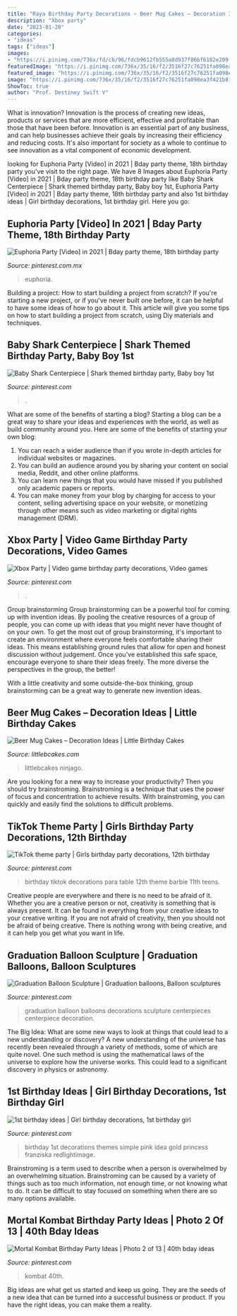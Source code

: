 ```yaml
---
title: "Raya Birthday Party Decorations ~ Beer Mug Cakes – Decoration Ideas"
description: "Xbox party"
date: "2023-01-20"
categories:
- "ideas"
tags: ["ideas"]
images:
- "https://i.pinimg.com/736x/fd/cb/96/fdcb9612fb555a0d937f86bf6182e209.jpg"
featuredImage: "https://i.pinimg.com/736x/35/16/f2/3516f27c76251fa098ea3f421b81d23d.jpg"
featured_image: "https://i.pinimg.com/736x/35/16/f2/3516f27c76251fa098ea3f421b81d23d.jpg"
image: "https://i.pinimg.com/736x/35/16/f2/3516f27c76251fa098ea3f421b81d23d.jpg"
ShowToc: true
author: "Prof. Destiney Swift V"
---
```



What is innovation?
Innovation is the process of creating new ideas, products or services that are more efficient, effective and profitable than those that have been before. Innovation is an essential part of any business, and can help businesses achieve their goals by increasing their efficiency and reducing costs. It's also important for society as a whole to continue to see innovation as a vital component of economic development.

	

		
looking for Euphoria Party [Video] in 2021 | Bday party theme, 18th birthday party you've visit to the right page. We have 8 Images about Euphoria Party [Video] in 2021 | Bday party theme, 18th birthday party like Baby Shark Centerpiece | Shark themed birthday party, Baby boy 1st, Euphoria Party [Video] in 2021 | Bday party theme, 18th birthday party and also 1st birthday ideas | Girl birthday decorations, 1st birthday girl. Here you go:
		
    
## Euphoria Party [Video] In 2021 | Bday Party Theme, 18th Birthday Party

<img loading=lazy src="https://i.pinimg.com/736x/7e/96/f4/7e96f4a747cfe8a0b81379544c30fe9c.jpg" onerror="this.onerror=null;this.src='https://tse1.mm.bing.net/th?id=OIP.l32GLliWfynREQMLasr7HwHaNK&amp;pid=15.1';" alt="Euphoria Party [Video] in 2021 | Bday party theme, 18th birthday party">

_Source: pinterest.com.mx_

>euphoria. 

	

Building a project: How to start building a project from scratch?
If you're starting a new project, or if you've never built one before, it can be helpful to have some ideas of how to go about it. This article will give you some tips on how to start building a project from scratch, using Diy materials and techniques.

    
## Baby Shark Centerpiece | Shark Themed Birthday Party, Baby Boy 1st

<img loading=lazy src="https://i.pinimg.com/736x/44/ef/92/44ef92fd52b6ac5336fcba5dc9022ac6.jpg" onerror="this.onerror=null;this.src='https://tse2.mm.bing.net/th?id=OIP.V59R3vD164ShwyKuhKELCwHaNK&amp;pid=15.1';" alt="Baby Shark Centerpiece | Shark themed birthday party, Baby boy 1st">

_Source: pinterest.com_

>. 

	

What are some of the benefits of starting a blog?
Starting a blog can be a great way to share your ideas and experiences with the world, as well as build community around you. Here are some of the benefits of starting your own blog: 
1. You can reach a wider audience than if you wrote in-depth articles for individual websites or magazines. 
2. You can build an audience around you by sharing your content on social media, Reddit, and other online platforms. 
3. You can learn new things that you would have missed if you published only academic papers or reports. 
4. You can make money from your blog by charging for access to your content, selling advertising space on your website, or monetizing through other means such as video marketing or digital rights management (DRM).

    
## Xbox Party | Video Game Birthday Party Decorations, Video Games

<img loading=lazy src="https://i.pinimg.com/736x/a8/e5/46/a8e546a802aba58306356b2483ac4cca.jpg" onerror="this.onerror=null;this.src='https://tse4.mm.bing.net/th?id=OIP.frtPNltl4k-eVXQvqfoGBAHaJ3&amp;pid=15.1';" alt="Xbox Party | Video game birthday party decorations, Video games">

_Source: pinterest.com_

>. 

	

Group brainstorming
Group brainstorming can be a powerful tool for coming up with invention ideas. By pooling the creative resources of a group of people, you can come up with ideas that you might never have thought of on your own.
To get the most out of group brainstorming, it's important to create an environment where everyone feels comfortable sharing their ideas. This means establishing ground rules that allow for open and honest discussion without judgement. Once you've established this safe space, encourage everyone to share their ideas freely. The more diverse the perspectives in the group, the better!

With a little creativity and some outside-the-box thinking, group brainstorming can be a great way to generate new invention ideas.

    
## Beer Mug Cakes – Decoration Ideas | Little Birthday Cakes

<img loading=lazy src="https://www.littlebcakes.com/wp-content/uploads/2014/02/Beer-Mug-Cakes-993x1024.jpg" onerror="this.onerror=null;this.src='https://tse2.mm.bing.net/th?id=OIP.McUVRECREx_0JR_V0CrydgHaHo&amp;pid=15.1';" alt="Beer Mug Cakes – Decoration Ideas | Little Birthday Cakes">

_Source: littlebcakes.com_

>littlebcakes ninjago. 

	

Are you looking for a new way to increase your productivity? Then you should try brainstroming. Brainstroming is a technique that uses the power of focus and concentration to achieve results. With brainstroming, you can quickly and easily find the solutions to difficult problems.

    
## TikTok Theme Party | Girls Birthday Party Decorations, 12th Birthday

<img loading=lazy src="https://i.pinimg.com/736x/fd/cb/96/fdcb9612fb555a0d937f86bf6182e209.jpg" onerror="this.onerror=null;this.src='https://tse3.mm.bing.net/th?id=OIP.wbux_3UfT92hgskHC09z4gHaJ3&amp;pid=15.1';" alt="TikTok theme party | Girls birthday party decorations, 12th birthday">

_Source: pinterest.com_

>birthday tiktok decorations para table 12th theme barbie 11th teens. 

	

Creative people are everywhere and there is no need to be afraid of it. Whether you are a creative person or not, creativity is something that is always present. It can be found in everything from your creative ideas to your creative writing. If you are not afraid of creativity, then you should not be afraid of being creative. There is nothing wrong with being creative, and it can help you get what you want in life.

    
## Graduation Balloon Sculpture | Graduation Balloons, Balloon Sculptures

<img loading=lazy src="https://i.pinimg.com/736x/ca/c9/36/cac936d69c4f53ea3efb37161620fb0d--graduation-balloons-fritz.jpg" onerror="this.onerror=null;this.src='https://tse3.mm.bing.net/th?id=OIP.fjn_hqdXjTk_ZpESOlmpOQDhEs&amp;pid=15.1';" alt="Graduation Balloon Sculpture | Graduation balloons, Balloon sculptures">

_Source: pinterest.com_

>graduation balloon balloons decorations sculpture centerpieces centerpiece decoration. 

	

The Big Idea: What are some new ways to look at things that could lead to a new understanding or discovery?
A new understanding of the universe has recently been revealed through a variety of methods, some of which are quite novel. One such method is using the mathematical laws of the universe to explore how the universe works. This could lead to a significant discovery in physics or astronomy.

    
## 1st Birthday Ideas | Girl Birthday Decorations, 1st Birthday Girl

<img loading=lazy src="https://i.pinimg.com/736x/98/fb/a0/98fba00dd2193e8e0e4ee1a6c72e1867.jpg" onerror="this.onerror=null;this.src='https://tse3.mm.bing.net/th?id=OIP.ljzIHW94CEdZR7vbrNC94QHaJ3&amp;pid=15.1';" alt="1st birthday ideas | Girl birthday decorations, 1st birthday girl">

_Source: pinterest.com_

>birthday 1st decorations themes simple pink idea gold princess franziska redlightimage. 

	

Brainstroming is a term used to describe when a person is overwhelmed by an overwhelming situation. Brainstroming can be caused by a variety of things such as too much information, not enough time, or not knowing what to do. It can be difficult to stay focused on something when there are so many options available.

    
## Mortal Kombat Birthday Party Ideas | Photo 2 Of 13 | 40th Bday Ideas

<img loading=lazy src="https://i.pinimg.com/736x/35/16/f2/3516f27c76251fa098ea3f421b81d23d.jpg" onerror="this.onerror=null;this.src='https://tse4.mm.bing.net/th?id=OIP.nP2i95zrtKgr34wo486iNwHaMW&amp;pid=15.1';" alt="Mortal Kombat Birthday Party Ideas | Photo 2 of 13 | 40th bday ideas">

_Source: pinterest.com_

>kombat 40th. 

	

Big ideas are what get us started and keep us going. They are the seeds of a new idea that can be turned into a successful business or product. If you have the right ideas, you can make them a reality.

